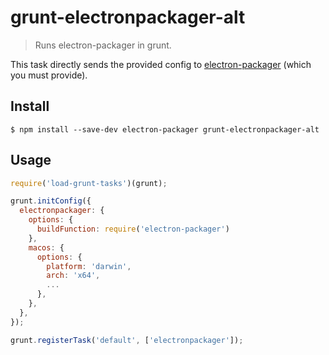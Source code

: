 # grunt-electronpackager-alt

> Runs electron-packager in grunt.

This task directly sends the provided config to [electron-packager](https://github.com/electron/packager) (which you must provide).

## Install

```
$ npm install --save-dev electron-packager grunt-electronpackager-alt
```

## Usage

```js
require('load-grunt-tasks')(grunt);

grunt.initConfig({
  electronpackager: {
    options: {
      buildFunction: require('electron-packager')
    },
    macos: {
      options: {
        platform: 'darwin',
        arch: 'x64',
        ...
      },
    },
  },
});

grunt.registerTask('default', ['electronpackager']);
```
